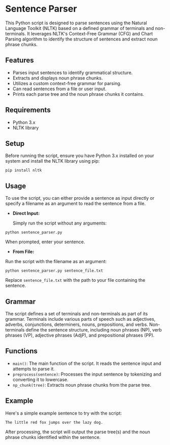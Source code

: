 # Sentence Parser

This Python script is designed to parse sentences using the Natural Language Toolkit (NLTK) based on a defined grammar of terminals and non-terminals. It leverages NLTK's Context-Free Grammar (CFG) and Chart Parsing algorithm to identify the structure of sentences and extract noun phrase chunks.

## Features

- Parses input sentences to identify grammatical structure.
- Extracts and displays noun phrase chunks.
- Utilizes a custom context-free grammar for parsing.
- Can read sentences from a file or user input.
- Prints each parse tree and the noun phrase chunks it contains.

## Requirements

- Python 3.x
- NLTK library

## Setup

Before running the script, ensure you have Python 3.x installed on your system and install the NLTK library using pip:

```
pip install nltk
```

## Usage

To use the script, you can either provide a sentence as input directly or specify a filename as an argument to read the sentence from a file.

- **Direct Input:**

  Simply run the script without any arguments:

```
python sentence_parser.py
```

When prompted, enter your sentence.

- **From File:**

Run the script with the filename as an argument:

```
python sentence_parser.py sentence_file.txt
```

Replace `sentence_file.txt` with the path to your file containing the sentence.

## Grammar

The script defines a set of terminals and non-terminals as part of its grammar. Terminals include various parts of speech such as adjectives, adverbs, conjunctions, determiners, nouns, prepositions, and verbs. Non-terminals define the sentence structure, including noun phrases (NP), verb phrases (VP), adjective phrases (AdjP), and prepositional phrases (PP).

## Functions

- `main()`: The main function of the script. It reads the sentence input and attempts to parse it.
- `preprocess(sentence)`: Processes the input sentence by tokenizing and converting it to lowercase.
- `np_chunk(tree)`: Extracts noun phrase chunks from the parse tree.

## Example

Here's a simple example sentence to try with the script:

```
The little red fox jumps over the lazy dog.
```

After processing, the script will output the parse tree(s) and the noun phrase chunks identified within the sentence.

